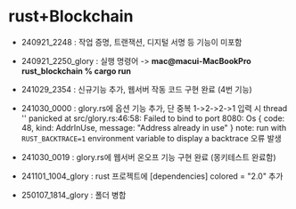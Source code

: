 # rust+Blockchain

- 240921_2248 : 작업 증명, 트랜잭션, 디지털 서명 등 기능이 미포함

- 240921_2250_glory : 실행 명령어 -> **mac@macui-MacBookPro rust_blockchain % cargo run**

- 241029_2354 : 신규기능 추가, 웹서버 작동 코드 구현 완료 (4번 기능)

- 241030_0000 : glory.rs에 옵션 기능 추가, 단 중복 1->2->2->1 입력 시 thread '<unnamed>' panicked at src/glory.rs:46:58: Failed to bind to port 8080: Os { code: 48, kind: AddrInUse, message: "Address already in use" } note: run with `RUST_BACKTRACE=1` environment variable to display a backtrace 오류 발생

- 241030_0019 : glory.rs에 웹서버 온오프 기능 구현 완료 (몽키테스트 완료함)

- 241101_1004_glory : rust 프로젝트에 [dependencies] colored = "2.0" 추가

- 250107_1814_glory : 폴더 병합